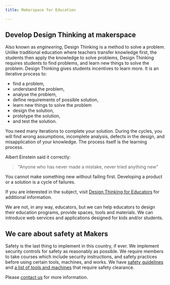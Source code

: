 ```yaml
---
title: Makerspace for Education

---
```


## Develop Design Thinking at makerspace

Also known as _engineering_, Design Thinking is a method to solve a problem.
Unlike traditional education where teachers transfer knowledge first, the
students then apply the knowledge to solve problems, Design Thinking requires
students to find problems, and learn new things to solve the problem. Design
Thinking gives students incentives to learn more. It is an iterative process
to:

- find a problem,
- understand the problem,
- analyse the problem,
- define requirements of possible solution,
- learn new things to solve the problem
- design the solution,
- prototype the solution,
- and test the solution.

You need many iterations to complete your solution. During the cycles, you
will find wrong assumptions, incomplete analysis, defects in the design, and
misapplication of your knowledge. The process itself is the learning process.

Albert Einstein said it correctly:

> "Anyone who has never made a mistake, never tried anything new"

You cannot make something new without failing first.
Developing a product or a solution is a cycle of failures.

If you are interested in the subject, visit [Design Thinking
for Educators](https://designthinkingforeducators.com/) for additional
information.

We are not, in any way, educators, but we can help educators to design their
education programs, provide spaces, tools and materials. We can introduce web
services and applications designed for kids and/or students.

## We care about safety at Makers

Safety is the last thing to implement in this country, if ever. We implement
security controls for safety as reasonably as possible. We require members to
take courses which include security instructions, and safety practices before
using certain tools, machines, and works. We have [safety
guidelines](../safety) and [a list of tools and machines](../tools) that
require safety clearance.

Please [contact us](mailto:info@mkrsgh.org) for more information.
